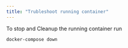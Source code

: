 ```yaml
---
title: "Trubleshoot running container"
---
```


To stop and Cleanup the running container run

```execute
docker-compose down
```

